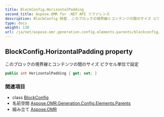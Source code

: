 ```yaml
---
title: BlockConfig.HorizontalPadding
second_title: Aspose.OMR for .NET API リファレンス
description: BlockConfig 財産. このブロックの境界線とコンテンツの間のサイズ ピクセル単位で設定
type: docs
weight: 130
url: /ja/net/aspose.omr.generation.config.elements.parents/blockconfig/horizontalpadding/
---
```

## BlockConfig.HorizontalPadding property

このブロックの境界線とコンテンツの間のサイズ ピクセル単位で設定

```csharp
public int HorizontalPadding { get; set; }
```

### 関連項目

* class [BlockConfig](../)
* 名前空間 [Aspose.OMR.Generation.Config.Elements.Parents](../../blockconfig/)
* 組み立て [Aspose.OMR](../../../)


